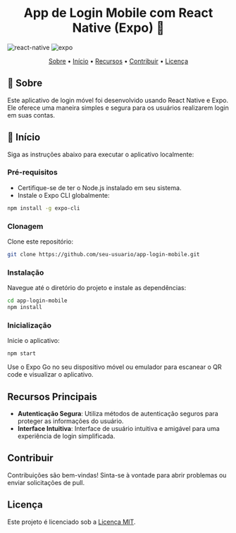 
<h1 align="center" style="font-weight: bold;">App de Login Mobile com React Native (Expo) 📱</h1>

![react-native](https://img.shields.io/badge/React_Native-61DAFB?style=for-the-badge&logo=react)
![expo](https://img.shields.io/badge/Expo-000020?style=for-the-badge&logo=expo)

<p align="center">
 <a href="#about">Sobre</a> • 
 <a href="#started">Início</a> • 
 <a href="#features">Recursos</a> • 
 <a href="#contribute">Contribuir</a> • 
 <a href="#license">Licença</a>
</p>

<h2 id="about">📌 Sobre</h2>

Este aplicativo de login móvel foi desenvolvido usando React Native e Expo. Ele oferece uma maneira simples e segura para os usuários realizarem login em suas contas.

<h2 id="started">🚀 Início</h2>

Siga as instruções abaixo para executar o aplicativo localmente:

### Pré-requisitos

- Certifique-se de ter o Node.js instalado em seu sistema.
- Instale o Expo CLI globalmente:

```bash
npm install -g expo-cli
```

### Clonagem

Clone este repositório:

```bash
git clone https://github.com/seu-usuario/app-login-mobile.git
```

### Instalação

Navegue até o diretório do projeto e instale as dependências:

```bash
cd app-login-mobile
npm install
```

### Inicialização

Inicie o aplicativo:

```bash
npm start
```

Use o Expo Go no seu dispositivo móvel ou emulador para escanear o QR code e visualizar o aplicativo.

<h2 id="features">Recursos Principais</h2>

- **Autenticação Segura**: Utiliza métodos de autenticação seguros para proteger as informações do usuário.
- **Interface Intuitiva**: Interface de usuário intuitiva e amigável para uma experiência de login simplificada.

<h2 id="contribute">Contribuir</h2>

Contribuições são bem-vindas! Sinta-se à vontade para abrir problemas ou enviar solicitações de pull.

<h2 id="license">Licença</h2>

Este projeto é licenciado sob a [Licença MIT](LICENSE).